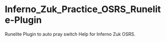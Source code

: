 # Inferno_Zuk_Practice_OSRS_Runelite-Plugin
Runelite Plugin to auto pray switch Help for Inferno Zuk OSRS.
